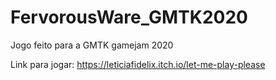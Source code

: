 # FervorousWare_GMTK2020

Jogo feito para a GMTK gamejam 2020

Link para jogar: https://leticiafidelix.itch.io/let-me-play-please

